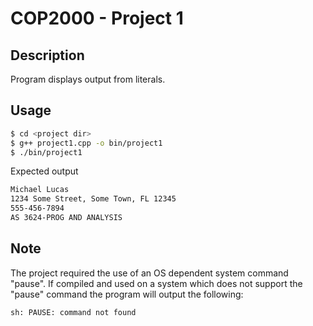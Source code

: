 # COP2000 - Project 1

## Description
Program displays output from literals.

## Usage


```bash
$ cd <project dir>
$ g++ project1.cpp -o bin/project1
$ ./bin/project1
```
Expected output
```bash
Michael Lucas
1234 Some Street, Some Town, FL 12345
555-456-7894
AS 3624-PROG AND ANALYSIS
```
## Note
The project required the use of an OS dependent system command "pause".
If compiled and used on a system which does not support the "pause" command
the program will output the following:
```bash
sh: PAUSE: command not found
```